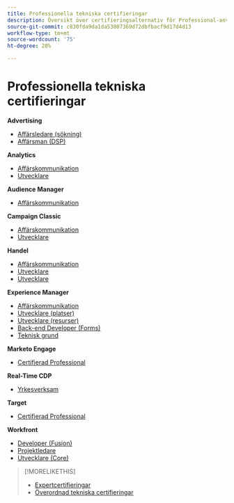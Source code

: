 ```yaml
---
title: Professionella tekniska certifieringar
description: Översikt över certifieringsalternativ för Professional-användare
source-git-commit: c830fda9da1da53807369d72dbfbacf9d17d4d13
workflow-type: tm+mt
source-wordcount: '75'
ht-degree: 28%

---
```


# Professionella tekniska certifieringar

**Advertising**

* [Affärsledare (sökning)](/help/certifications/aac/aac-search-p-business.md) <!--AD0-E501-->
* [Affärsman (DSP)](/help/certifications/aac/aac-dsp-p-business.md) <!--AD0-E502-->

**Analytics** 

* [Affärskommunikation](/help/certifications/aa/aa-p-business.md) <!--AD0-E212-->
* [Utvecklare](/help/certifications/aa/aa-p-developer.md) <!--AD0-E213-->


**Audience Manager**

* [Affärskommunikation](/help/certifications/aam/aam-p-business.md) <!--AD0-E458-->

**Campaign Classic**

* [Affärskommunikation](/help/certifications/acc/acc-p-business.md) <!--AD0-E329-->
* [Utvecklare](/help/certifications/acc/acc-p-developer.md) <!--AD0-E331-->

**Handel**

* [Affärskommunikation](/help/certifications/ac/ac-p-business.md) <!--AD0-E712-->
* [Utvecklare](/help/certifications/ac/ac-p-developer.md) <!--AD0-E717-->
* [Utvecklare](/help/certifications/ac/ac-p-fedeveloper.md) <!--AD0-E719-->

**Experience Manager**

* [Affärskommunikation](/help/certifications/aem/aem-p-business.md) <!--AD0-E126-->
* [Utvecklare (platser)](/help/certifications/aem/aem-sites-p-developer.md) <!--AD0-E123-->
* [Utvecklare (resurser)](/help/certifications/aem/aem-assets-p-developer.md) <!--AD0-E129-->
* [Back-end Developer (Forms)](/help/certifications/aem/aem-forms-p-bedeveloper.md) <!--AD0-E127-->
* [Teknisk grund](/help/certifications/aem/aem-p-foundations.md) <!--AD0-E132-->

**Marketo Engage**

* [Certifierad Professional](/help/certifications/ame/ame-p.md) <!--AD0-E555-->

**Real-Time CDP**

* [Yrkesverksam](/help/certifications/rtcdp/rtcdp-p-business.md) <!--AD0-E602-->

**Target**

* [Certifierad Professional](/help/certifications/at/at-p-business.md) <!--AD0-E408-->

**Workfront**

* [Developer (Fusion)](/help/certifications/aw/aw-fusion-p-developer.md) <!--AD0-E902-->
* [Projektledare](/help/certifications/aw/aw-p-project-manager.md) <!--AD0-E903-->
* [Utvecklare (Core)](/help/certifications/aw/aw-core-p-developer.md) <!--AD0-E905-->

>[!MORELIKETHIS]
>
>* [Expertcertifieringar](expert.md)
>* [Överordnad tekniska certifieringar](master.md)

